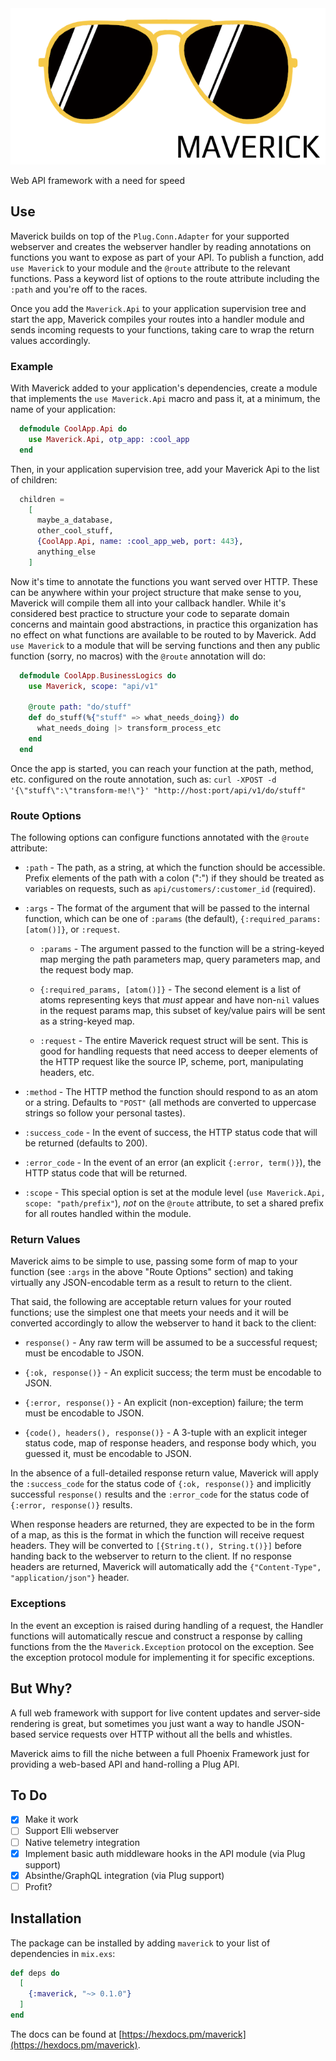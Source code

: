 <img alt="Maverick" height="250px" src="assets/maverick.png?raw=true">

<!-- MDOC !-->

Web API framework with a need for speed

## Use

Maverick builds on top of the `Plug.Conn.Adapter` for your supported webserver and creates
the webserver handler by reading annotations on functions you want to expose as part of your API. To publish a function, add `use Maverick` to your module and the `@route` attribute to
the relevant functions. Pass a keyword list of options to the route attribute including the
`:path` and you're off to the races.

Once you add the `Maverick.Api` to your application supervision tree and start the app,
Maverick compiles your routes into a handler module and sends incoming requests
to your functions, taking care to wrap the return values accordingly.

### Example

With Maverick added to your application's dependencies, create a module that implements the
`use Maverick.Api` macro and pass it, at a minimum, the name of your application:

```elixir
  defmodule CoolApp.Api do
    use Maverick.Api, otp_app: :cool_app
  end
```

Then, in your application supervision tree, add your Maverick Api to the list of children:

```elixir
  children =
    [
      maybe_a_database,
      other_cool_stuff,
      {CoolApp.Api, name: :cool_app_web, port: 443},
      anything_else
    ]
```

Now it's time to annotate the functions you want served over HTTP. These can be anywhere within
your project structure that make sense to you, Maverick will compile them all into your callback
handler. While it's considered best practice to structure your code to separate domain concerns
and maintain good abstractions, in practice this organization has no effect on what functions are
available to be routed to by Maverick. Add `use Maverick` to a module that will be
serving functions and then any public function (sorry, no macros) with the `@route` annotation will do:

```elixir
  defmodule CoolApp.BusinessLogics do
    use Maverick, scope: "api/v1"

    @route path: "do/stuff"
    def do_stuff(%{"stuff" => what_needs_doing}) do
      what_needs_doing |> transform_process_etc
    end
  end
```

Once the app is started, you can reach your function at the path, method, etc. configured on
the route annotation, such as: `curl -XPOST -d '{\"stuff\":\"transform-me!\"}' "http://host:port/api/v1/do/stuff"`

### Route Options

The following options can configure functions annotated with the `@route` attribute:

  * `:path` - The path, as a string, at which the function should be accessible. Prefix
    elements of the path with a colon (":") if they should be treated as variables on requests,
    such as `api/customers/:customer_id` (required).

  * `:args` - The format of the argument that will be passed to the internal function, which can
    be one of `:params` (the default), `{:required_params: [atom()]}`, or `:request`.

      * `:params` - The argument passed to the function will be a string-keyed map merging the
        path parameters map, query parameters map, and the request body map.

      * `{:required_params, [atom()]}` - The second element is a list of atoms representing keys
        that _must_ appear and have non-`nil` values in the request params map, this subset of
        key/value pairs will be sent as a string-keyed map.

      * `:request` - The entire Maverick request struct will be sent. This is good for handling
        requests that need access to deeper elements of the HTTP request like the source IP,
        scheme, port, manipulating headers, etc.

  * `:method` - The HTTP method the function should respond to as an atom or a string. Defaults
    to `"POST"` (all methods are converted to uppercase strings so follow your personal tastes).

  * `:success_code` - In the event of success, the HTTP status code that will be returned (defaults
    to 200).

  * `:error_code` - In the event of an error (an explicit `{:error, term()}`), the HTTP status code
    that will be returned.

  * `:scope` - This special option is set at the module level (`use Maverick.Api, scope: "path/prefix"`),
    _not_ on the `@route` attribute, to set a shared prefix for all routes handled within the module.

### Return Values

Maverick aims to be simple to use, passing some form of map to your function (see `:args` in the above
"Route Options" section) and taking virtually any JSON-encodable term as a result to return to the client.

That said, the following are acceptable return values for your routed functions; use the simplest one
that meets your needs and it will be converted accordingly to allow the webserver to hand it back to the client:

  * `response()` - Any raw term will be assumed to be a successful request; must be encodable to JSON.

  * `{:ok, response()}` - An explicit success; the term must be encodable to JSON.

  * `{:error, response()}` - An explicit (non-exception) failure; the term must be encodable to JSON.

  * `{code(), headers(), response()}` - A 3-tuple with an explicit integer status code, map of response
    headers, and response body which, you guessed it, must be encodable to JSON.

In the absence of a full-detailed response return value, Maverick will apply the `:success_code` for
the status code of `{:ok, response()}` and implicitly successful `response()` results and the
`:error_code` for the status code of `{:error, response()}` results.

When response headers are returned, they are expected to be in the form of a map, as this is the format
in which the function will receive request headers. They will be converted to `[{String.t(), String.t()}]`
before handing back to the webserver to return to the client. If no response headers are returned, Maverick
will automatically add the `{"Content-Type", "application/json"}` header.

### Exceptions

In the event an exception is raised during handling of a request, the Handler functions will automatically
rescue and construct a response by calling functions from the the `Maverick.Exception` protocol on the exception. See the exception protocol module for implementing it for specific exceptions.

<!-- MDOC !-->

## But Why?

A full web framework with support for live content updates and server-side rendering
is great, but sometimes you just want a way to handle JSON-based service requests over
HTTP without all the bells and whistles.

Maverick aims to fill the niche between a full Phoenix Framework just for providing a
web-based API and hand-rolling a Plug API.

## To Do
- [X] Make it work
- [ ] Support Elli webserver
- [ ] Native telemetry integration
- [X] Implement basic auth middleware hooks in the API module (via Plug support)
- [X] Absinthe/GraphQL integration (via Plug support)
- [ ] Profit?

## Installation

The package can be installed by adding `maverick` to your list of dependencies in `mix.exs`:

```elixir
def deps do
  [
    {:maverick, "~> 0.1.0"}
  ]
end
```

The docs can be found at [https://hexdocs.pm/maverick](https://hexdocs.pm/maverick).
